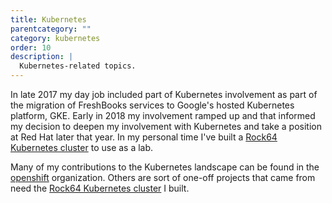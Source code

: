 ```yaml
---
title: Kubernetes
parentcategory: ""
category: kubernetes
order: 10
description: |
  Kubernetes-related topics.
---
```


In late 2017 my day job included part of Kubernetes involvement as part of the migration of FreshBooks services to Google's hosted Kubernetes platform, GKE. Early in 2018 my involvement ramped up and that informed my decision to deepen my involvement with Kubernetes and take a position at Red Hat later that year. In my personal time I've built a [Rock64 Kubernetes cluster](/kubernetes/rock64-cluster.html) to use as a lab.

Many of my contributions to the Kubernetes landscape can be found in the [openshift](https://github.com/openshift/) organization. Others are sort of one-off projects that came from need the [Rock64 Kubernetes cluster](/kubernetes/rock64-cluster.html) I built.
